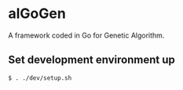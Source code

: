 # alGoGen
A framework coded in Go for Genetic Algorithm.

## Set development environment up
```
$ . ./dev/setup.sh
```
